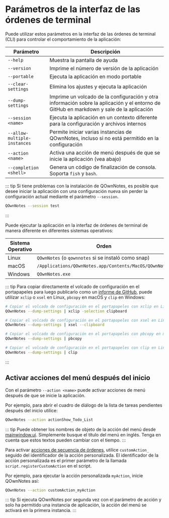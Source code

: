 # Parámetros de la interfaz de las órdenes de terminal

Puede utilizar estos parámetros en la interfaz de las órdenes de terminal (CLI) para controlar el comportamiento de la aplicación:

| Parámetro                    | Descripción                                                                                                                              |
| ---------------------------- | ---------------------------------------------------------------------------------------------------------------------------------------- |
| `--help`                     | Muestra la pantalla de ayuda                                                                                                             |
| `--version`                  | Imprime el número de versión de la aplicación                                                                                            |
| `--portable`                 | Ejecuta la aplicación en modo portable                                                                                                   |
| `--clear-settings`           | Elimina los ajustes y ejecuta la aplicación                                                                                              |
| `--dump-settings`            | Imprime un volcado de la configuración y otra información sobre la aplicación y el entorno de GitHub en markdown y sale de la aplicación |
| `--session <name>`           | Ejecuta la aplicación en un contexto diferente para la configuración y archivos internos                                                 |
| `--allow-multiple-instances` | Permite iniciar varias instancias de QOwnNotes, incluso si no está permitido en la configuración                                         |
| `--action <name>`            | Activa una acción de menú después de que se inicie la aplicación (vea abajo)                                                             |
| `--completion <shell>`       | Genera un código de finalización de consola. Soporta `fish` y `bash`.                                                                    |

::: tip
Si tiene problemas con la instalación de QOwnNotes, es posible que desee iniciar la aplicación con una configuración nueva sin perder la configuración actual mediante el parámetro `--session`.

```bash
QOwnNotes --session test
```

:::

Puede ejecutar la aplicación en la interfaz de órdenes de terminal de manera diferente en diferentes sistemas operativos:

| Sistema Operativo | Orden                                                  |
| ----------------- | ------------------------------------------------------ |
| Linux             | `QOwnNotes` (o `qownnotes` si se instaló como snap)    |
| macOS             | `/Applications/QOwnNotes.app/Contents/MacOS/QOwnNotes` |
| Windows           | `QOwnNotes.exe`                                        |

::: tip
Para copiar directamente el volcado de configuración en el portapapeles para luego publicarlo como un [informe de GitHub](https://github.com/pbek/QOwnNotes/issues), puede utilizar `xclip` o `xsel` en Linux, `pbcopy` en macOS y `clip` en Windows:

```bash
# Copiar el volcado de configuración en el portapapeles con xclip en Linux
QOwnNotes --dump-settings | xclip -selection clipboard

# Copiar el volcado de configuración en el portapapeles con xsel en Linux
QOwnNotes --dump-settings | xsel --clipboard

# Copiar el volcado de configuración en el portapapeles con pbcopy en macOS
QOwnNotes --dump-settings | pbcopy

# Copiar el volcado de configuración en el portapapeles con clip en LinuxWindows
QOwnNotes --dump-settings | clip
```

:::

## Activar acciones del menú después del inicio

Con el parámetro `--action <name>` puede activar acciones de menú después de que se inicie la aplicación.

Por ejemplo, para abrir el cuadro de diálogo de la lista de tareas pendientes después del inicio utilice:

```bash
QOwnNotes --action actionShow_Todo_List
```

::: tip
Puede obtener los nombres de objeto de la acción del menú desde [mainwindow.ui](https://github.com/pbek/QOwnNotes/blob/main/src/mainwindow.ui). Simplemente busque el título del menú en inglés. Tenga en cuenta que estos textos pueden cambiar con el tiempo.
:::

Para activar [acciones de secuencia de órdenes](../scripting/methods-and-objects.md#registering-a-custom-action), utilice `customAction_` seguido del identificador de la acción personalizada. El identificador de la acción personalizada es el primer parámetro de la llamada `script.registerCustomAction` en el script.

Por ejemplo, para ejecutar la acción personalizada `myAction`, inicie QOwnNotes así:

```bash
QOwnNotes --action customAction_myAction
```

::: tip
Si ejecuta QOwnNotes por segunda vez con el parámetro de acción y solo ha permitido una instancia de aplicación, la acción del menú se activará en la primera instancia.
:::
